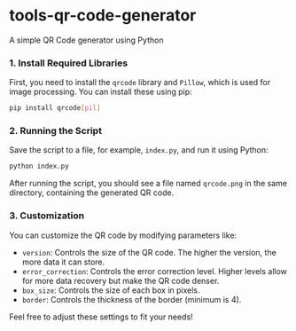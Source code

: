 # tools-qr-code-generator
A simple QR Code generator using Python

### 1. Install Required Libraries

First, you need to install the `qrcode` library and `Pillow`, which is used for image processing. You can install these using pip:

```bash
pip install qrcode[pil]
```

### 2. Running the Script

Save the script to a file, for example, `index.py`, and run it using Python:

```bash
python index.py
```

After running the script, you should see a file named `qrcode.png` in the same directory, containing the generated QR code.

### 3. Customization

You can customize the QR code by modifying parameters like:

- `version`: Controls the size of the QR code. The higher the version, the more data it can store.
- `error_correction`: Controls the error correction level. Higher levels allow for more data recovery but make the QR code denser.
- `box_size`: Controls the size of each box in pixels.
- `border`: Controls the thickness of the border (minimum is 4).

Feel free to adjust these settings to fit your needs!